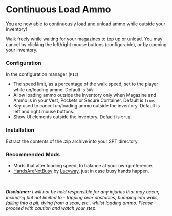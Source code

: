 # Continuous Load Ammo
You are now able to continuously load and unload ammo while outside your inventory!

Walk freely while waiting for your magazines to top up or unload. You may cancel by clicking the left/right mouse buttons (configurable), or by opening your inventory.

### Configuration
In the configuration manager (`F12`)

- The speed limit, as a percentage of the walk speed, set to the player while un/loading ammo. Default is `30%`.
- Allow loading ammo outside the inventory only when Magazine and Ammo is in your Vest, Pockets or Secure Container. Default is `true`.
- Key used to cancel un/loading ammo outside the inventory. Default is left and right mouse buttons.
- Show UI elements outside the inventory. Default is `true`.

### Installation
Extract the contents of the .zip archive into your SPT directory.

### Recommended Mods
- Mods that alter loading speed, to balance at your own preference.
- [HandsAreNotBusy](https://hub.sp-tarkov.com/files/file/1810-handsarenotbusy/) by [Lacyway](https://hub.sp-tarkov.com/user/51211-lacyway/), just in case busy hands happen.

<br></br>
_**Disclaimer:** I will not be held responsible for any injuries that may occur, including but not limited to - tripping over obstacles, bumping into walls, falling into a pit, dying from a scav, etc., whilst loading ammo. Please proceed with caution and watch your step._